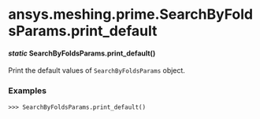 # ansys.meshing.prime.SearchByFoldsParams.print_default

<a id="ansys.meshing.prime.SearchByFoldsParams.print_default"></a>

#### *static* SearchByFoldsParams.print_default()

Print the default values of `SearchByFoldsParams` object.

### Examples

```pycon
>>> SearchByFoldsParams.print_default()
```

<!-- !! processed by numpydoc !! -->
